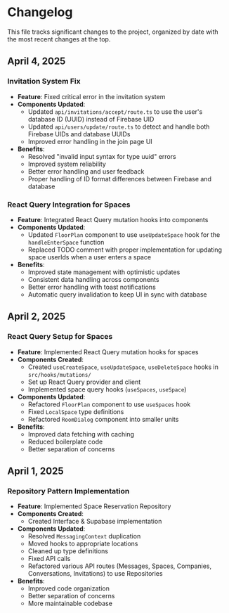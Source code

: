# Changelog

This file tracks significant changes to the project, organized by date with the most recent changes at the top.

## April 4, 2025

### Invitation System Fix
- **Feature**: Fixed critical error in the invitation system
- **Components Updated**:
  - Updated `api/invitations/accept/route.ts` to use the user's database ID (UUID) instead of Firebase UID
  - Updated `api/users/update/route.ts` to detect and handle both Firebase UIDs and database UUIDs
  - Improved error handling in the join page UI
- **Benefits**:
  - Resolved "invalid input syntax for type uuid" errors
  - Improved system reliability
  - Better error handling and user feedback
  - Proper handling of ID format differences between Firebase and database

### React Query Integration for Spaces
- **Feature**: Integrated React Query mutation hooks into components
- **Components Updated**:
  - Updated `FloorPlan` component to use `useUpdateSpace` hook for the `handleEnterSpace` function
  - Replaced TODO comment with proper implementation for updating space userIds when a user enters a space
- **Benefits**:
  - Improved state management with optimistic updates
  - Consistent data handling across components
  - Better error handling with toast notifications
  - Automatic query invalidation to keep UI in sync with database

## April 2, 2025

### React Query Setup for Spaces
- **Feature**: Implemented React Query mutation hooks for spaces
- **Components Created**:
  - Created `useCreateSpace`, `useUpdateSpace`, `useDeleteSpace` hooks in `src/hooks/mutations/`
  - Set up React Query provider and client
  - Implemented space query hooks (`useSpaces`, `useSpace`)
- **Components Updated**:
  - Refactored `FloorPlan` component to use `useSpaces` hook
  - Fixed `LocalSpace` type definitions
  - Refactored `RoomDialog` component into smaller units
- **Benefits**:
  - Improved data fetching with caching
  - Reduced boilerplate code
  - Better separation of concerns

## April 1, 2025

### Repository Pattern Implementation
- **Feature**: Implemented Space Reservation Repository
- **Components Created**:
  - Created Interface & Supabase implementation
- **Components Updated**:
  - Resolved `MessagingContext` duplication
  - Moved hooks to appropriate locations
  - Cleaned up type definitions
  - Fixed API calls
  - Refactored various API routes (Messages, Spaces, Companies, Conversations, Invitations) to use Repositories
- **Benefits**:
  - Improved code organization
  - Better separation of concerns
  - More maintainable codebase
